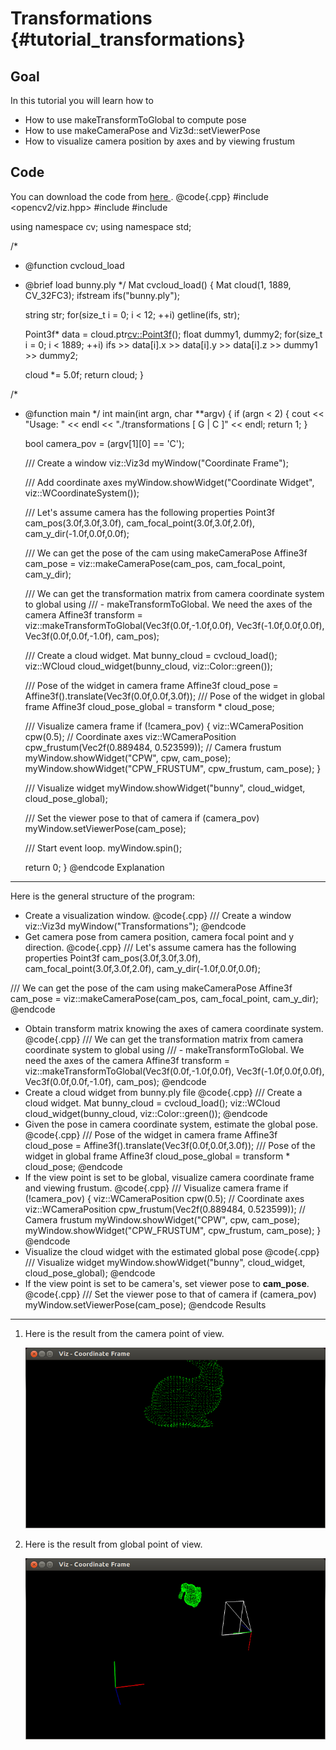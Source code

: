 Transformations {#tutorial_transformations}
===============

Goal
----

In this tutorial you will learn how to

-   How to use makeTransformToGlobal to compute pose
-   How to use makeCameraPose and Viz3d::setViewerPose
-   How to visualize camera position by axes and by viewing frustum

Code
----

You can download the code from [here ](samples/cpp/tutorial_code/viz/transformations.cpp).
@code{.cpp}
#include <opencv2/viz.hpp>
#include <iostream>
#include <fstream>

using namespace cv;
using namespace std;

/*
 * @function cvcloud_load
 * @brief load bunny.ply
 */
Mat cvcloud_load()
{
    Mat cloud(1, 1889, CV_32FC3);
    ifstream ifs("bunny.ply");

    string str;
    for(size_t i = 0; i < 12; ++i)
        getline(ifs, str);

    Point3f* data = cloud.ptr<cv::Point3f>();
    float dummy1, dummy2;
    for(size_t i = 0; i < 1889; ++i)
        ifs >> data[i].x >> data[i].y >> data[i].z >> dummy1 >> dummy2;

    cloud *= 5.0f;
    return cloud;
}

/*
 * @function main
 */
int main(int argn, char **argv)
{
    if (argn < 2)
    {
        cout << "Usage: " << endl << "./transformations [ G | C ]" << endl;
        return 1;
    }

    bool camera_pov = (argv[1][0] == 'C');

    /// Create a window
    viz::Viz3d myWindow("Coordinate Frame");

    /// Add coordinate axes
    myWindow.showWidget("Coordinate Widget", viz::WCoordinateSystem());

    /// Let's assume camera has the following properties
    Point3f cam_pos(3.0f,3.0f,3.0f), cam_focal_point(3.0f,3.0f,2.0f), cam_y_dir(-1.0f,0.0f,0.0f);

    /// We can get the pose of the cam using makeCameraPose
    Affine3f cam_pose = viz::makeCameraPose(cam_pos, cam_focal_point, cam_y_dir);

    /// We can get the transformation matrix from camera coordinate system to global using
    /// - makeTransformToGlobal. We need the axes of the camera
    Affine3f transform = viz::makeTransformToGlobal(Vec3f(0.0f,-1.0f,0.0f), Vec3f(-1.0f,0.0f,0.0f), Vec3f(0.0f,0.0f,-1.0f), cam_pos);

    /// Create a cloud widget.
    Mat bunny_cloud = cvcloud_load();
    viz::WCloud cloud_widget(bunny_cloud, viz::Color::green());

    /// Pose of the widget in camera frame
    Affine3f cloud_pose = Affine3f().translate(Vec3f(0.0f,0.0f,3.0f));
    /// Pose of the widget in global frame
    Affine3f cloud_pose_global = transform * cloud_pose;

    /// Visualize camera frame
    if (!camera_pov)
    {
        viz::WCameraPosition cpw(0.5); // Coordinate axes
        viz::WCameraPosition cpw_frustum(Vec2f(0.889484, 0.523599)); // Camera frustum
        myWindow.showWidget("CPW", cpw, cam_pose);
        myWindow.showWidget("CPW_FRUSTUM", cpw_frustum, cam_pose);
    }

    /// Visualize widget
    myWindow.showWidget("bunny", cloud_widget, cloud_pose_global);

    /// Set the viewer pose to that of camera
    if (camera_pov)
        myWindow.setViewerPose(cam_pose);

    /// Start event loop.
    myWindow.spin();

    return 0;
}
@endcode
Explanation
-----------

Here is the general structure of the program:

-   Create a visualization window.
@code{.cpp}
/// Create a window
viz::Viz3d myWindow("Transformations");
@endcode
-   Get camera pose from camera position, camera focal point and y direction.
@code{.cpp}
/// Let's assume camera has the following properties
Point3f cam_pos(3.0f,3.0f,3.0f), cam_focal_point(3.0f,3.0f,2.0f), cam_y_dir(-1.0f,0.0f,0.0f);

/// We can get the pose of the cam using makeCameraPose
Affine3f cam_pose = viz::makeCameraPose(cam_pos, cam_focal_point, cam_y_dir);
@endcode
-   Obtain transform matrix knowing the axes of camera coordinate system.
@code{.cpp}
/// We can get the transformation matrix from camera coordinate system to global using
/// - makeTransformToGlobal. We need the axes of the camera
Affine3f transform = viz::makeTransformToGlobal(Vec3f(0.0f,-1.0f,0.0f), Vec3f(-1.0f,0.0f,0.0f), Vec3f(0.0f,0.0f,-1.0f), cam_pos);
@endcode
-   Create a cloud widget from bunny.ply file
@code{.cpp}
/// Create a cloud widget.
Mat bunny_cloud = cvcloud_load();
viz::WCloud cloud_widget(bunny_cloud, viz::Color::green());
@endcode
-   Given the pose in camera coordinate system, estimate the global pose.
@code{.cpp}
/// Pose of the widget in camera frame
Affine3f cloud_pose = Affine3f().translate(Vec3f(0.0f,0.0f,3.0f));
/// Pose of the widget in global frame
Affine3f cloud_pose_global = transform * cloud_pose;
@endcode
-   If the view point is set to be global, visualize camera coordinate frame and viewing frustum.
@code{.cpp}
/// Visualize camera frame
if (!camera_pov)
{
    viz::WCameraPosition cpw(0.5); // Coordinate axes
    viz::WCameraPosition cpw_frustum(Vec2f(0.889484, 0.523599)); // Camera frustum
    myWindow.showWidget("CPW", cpw, cam_pose);
    myWindow.showWidget("CPW_FRUSTUM", cpw_frustum, cam_pose);
}
@endcode
-   Visualize the cloud widget with the estimated global pose
@code{.cpp}
/// Visualize widget
myWindow.showWidget("bunny", cloud_widget, cloud_pose_global);
@endcode
-   If the view point is set to be camera's, set viewer pose to **cam_pose**.
@code{.cpp}
/// Set the viewer pose to that of camera
if (camera_pov)
    myWindow.setViewerPose(cam_pose);
@endcode
Results
-------

1.  Here is the result from the camera point of view.

    ![image](images/camera_view_point.png)

2.  Here is the result from global point of view.

    ![image](images/global_view_point.png)


